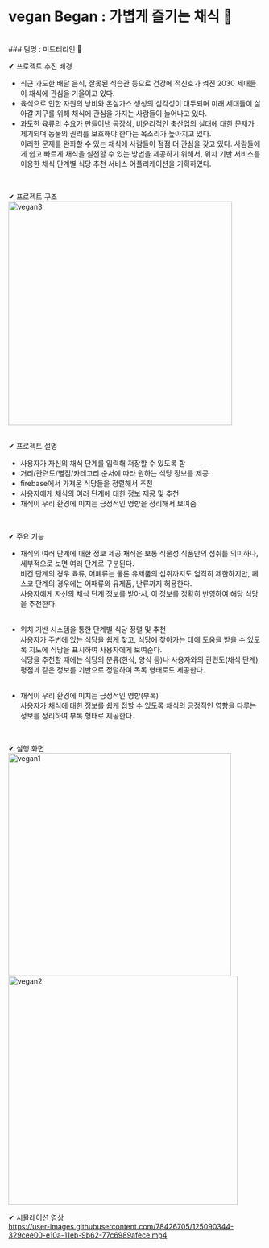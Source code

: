 
# vegan Began : 가볍게 즐기는 채식 &#127807; 
<br>
### 팀명 : 미트테리언  &#128155;  
  
&#10004; 프로젝트 추진 배경    
* 최근 과도한 배달 음식, 잘못된 식습관 등으로 건강에 적신호가 켜진 2030 세대들이 채식에 관심을 기울이고 있다.  
* 육식으로 인한 자원의 낭비와 온실가스 생성의 심각성이 대두되며 미래 세대들이 살아갈 지구를 위해 채식에 관심을 가지는 사람들이 늘어나고 있다.  
* 과도한 육류의 수요가 만들어낸 공장식, 비윤리적인 축산업의 실태에 대한 문제가 제기되며 동물의 권리를 보호해야 한다는 목소리가 높아지고 있다.  
 이러한 문제를 완화할 수 있는 채식에 사람들이 점점 더 관심을 갖고 있다. 사람들에게 쉽고 빠르게 채식을 실천할 수 있는 방법을 제공하기 위해서, 위치 기반 서비스를 이용한 채식 단계별 식당 추천 서비스 어플리케이션을 기획하였다.<br>
<br>  

&#10004; 프로젝트 구조     
<img width="444" alt="vegan3" src="https://user-images.githubusercontent.com/78426705/125089318-42680280-e109-11eb-8ebf-6ddf58945140.PNG">  
<br>

&#10004; 프로젝트 설명<br>
* 사용자가 자신의 채식 단계를 입력해 저장할 수 있도록 함<br>
* 거리/관련도/별점/카테고리 순서에 따라 원하는 식당 정보를 제공<br>
* firebase에서 가져온 식당들을 정렬해서 추천<br>
* 사용자에게 채식의 여러 단계에 대한 정보 제공 및 추천<br>
* 채식이 우리 환경에 미치는 긍정적인 영향을 정리해서 보여줌<br>
<br>

&#10004; 주요 기능<br>
* 채식의 여러 단계에 대한 정보 제공
채식은 보통 식물성 식품만의 섭취를 의미하나, 세부적으로 보면 여러 단계로 구분된다.<br>
비건 단계의 경우 육류, 어폐류는 물론 유제품의 섭취까지도 엄격히 제한하지만, 페스코 단계의 경우에는 어패류와 유제품, 난류까지 허용한다.<br>
사용자에게 자신의 채식 단계 정보를 받아서, 이 정보를 정확히 반영하여 해당 식당을 추천한다.<br><br>
 
* 위치 기반 시스템을 통한 단계별 식당 정렬 및 추천  
사용자가 주변에 있는 식당을 쉽게 찾고, 식당에 찾아가는 데에 도움을 받을 수 있도록 지도에 식당을 표시하여 사용자에게 보여준다.<br>
식당을 추천할 때에는 식당의 분류(한식, 양식 등)나 사용자와의 관련도(채식 단계), 평점과 같은 정보를 기반으로 정렬하여 목록 형태로도 제공한다.<br><br>
  
* 채식이 우리 환경에 미치는 긍정적인 영향(부록)  
사용자가 채식에 대한 정보를 쉽게 접할 수 있도록 채식의 긍정적인 영향을 다루는 정보를 정리하여 부록 형태로 제공한다.  
<br>

&#10004; 실행 화면<br>
<img width="442" alt="vegan1" src="https://user-images.githubusercontent.com/78426705/125088294-3e87b080-e108-11eb-8f91-3d5fb21d7072.PNG">  
<img width="455" alt="vegan2" src="https://user-images.githubusercontent.com/78426705/125088298-3fb8dd80-e108-11eb-900a-d6f9e002de7e.PNG">
<br>

&#10004; 시뮬레이션 영상<br>
https://user-images.githubusercontent.com/78426705/125090344-329cee00-e10a-11eb-9b62-77c6989afece.mp4
